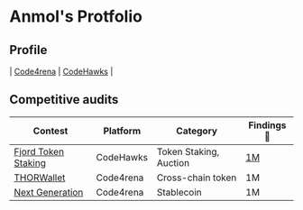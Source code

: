 # Anmol's Protfolio

## Profile

| [Code4rena](https://code4rena.com/@Sherlock__VARM) | [CodeHawks](https://profiles.cyfrin.io/u/sherlockvarm) |

## Competitive audits

| Contest                                                                 | Platform  | Category               | Findings 🔎                     |
| ----------------------------------------------------------------------- | --------- | ---------------------- | ------------------------------- |
| [Fjord Token Staking](https://codehawks.cyfrin.io/c/2024-08-fjord)      | CodeHawks | Token Staking, Auction | [1M](contests/2024-08-fjord.md) |
| [THORWallet](https://code4rena.com/audits/2025-02-thorwallet)           | Code4rena | Cross-chain token      | 1M                              |
| [Next Generation](https://code4rena.com/audits/2025-01-next-generation) | Code4rena | Stablecoin             | 1M                              |
